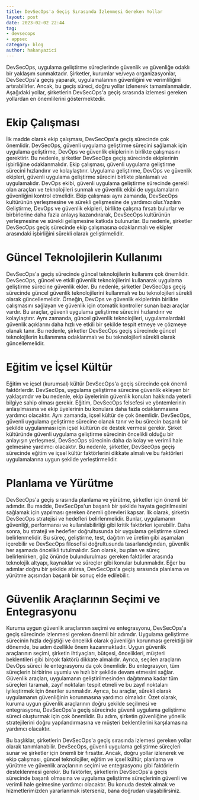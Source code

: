 ```yaml
---
title: DevSecOps'a Geçiş Sırasında İzlenmesi Gereken Yollar
layout: post
date: 2023-02-02 22:44
tag:
- devsecops
- appsec
category: blog
author: hakanyazici
---
```


DevSecOps, uygulama geliştirme süreçlerinde güvenlik ve güvenliğe odaklı bir yaklaşım sunmaktadır. Şirketler, kurumlar ve/veya organizasyonlar, DevSecOps'a geçiş yaparak, uygulamalarının güvenliğini ve verimliliğini artırabilirler. Ancak, bu geçiş süreci, doğru yollar izlenerek tamamlanmalıdır. Aşağıdaki yollar, şirketlerin DevSecOps'a geçiş sırasında izlemesi gereken yollardan en önemlilerini göstermektedir.

# Ekip Çalışması

İlk madde olarak ekip çalışması, DevSecOps'a geçiş sürecinde çok önemlidir. DevSecOps, güvenli uygulama geliştirme sürecini sağlamak için uygulama geliştirme, DevOps ve güvenlik ekiplerinin birlikte çalışmasını gerektirir. Bu nedenle, şirketler DevSecOps geçiş sürecinde ekiplerinin işbirliğine odaklanmalıdır.
Ekip çalışması, güvenli uygulama geliştirme sürecini hızlandırır ve kolaylaştırır. Uygulama geliştirme, DevOps ve güvenlik ekipleri, güvenli uygulama geliştirme sürecini birlikte planlamalı ve uygulamalıdır. DevOps ekibi, güvenli uygulama geliştirme sürecinde gerekli olan araçları ve teknolojileri sunmalı ve güvenlik ekibi de uygulamaların güvenliğini kontrol etmelidir.
Ekip çalışması aynı zamanda, DevSecOps kultürünün yerleşmesine ve sürekli gelişmesine de yardımcı olur.Yazılım Geliştirme, DevOps ve güvenlik ekipleri, birlikte çalışma fırsatı bulurlar ve birbirlerine daha fazla anlayış kazandırarak, DevSecOps kultürünün yerleşmesine ve sürekli gelişmesine katkıda bulunurlar.
Bu nedenle, şirketler DevSecOps geçiş sürecinde ekip çalışmasına odaklanmalı ve ekipler arasındaki işbirliğini sürekli olarak geliştirmelidir.

# Güncel Teknolojilerin Kullanımı

DevSecOps'a geçiş sürecinde güncel teknolojilerin kullanımı çok önemlidir. DevSecOps, güncel ve etkili güvenlik teknolojilerini kullanarak uygulama geliştirme sürecine güvenlik ekler. Bu nedenle, şirketler DevSecOps geçiş sürecinde güncel güvenlik teknolojilerini kullanmalı ve bu teknolojileri sürekli olarak güncellemelidir.
Örneğin, DevOps ve güvenlik ekiplerinin birlikte çalışmasını sağlayan ve güvenlik için otomatik kontroller sunan bazı araçlar vardır. Bu araçlar, güvenli uygulama geliştirme sürecini hızlandırır ve kolaylaştırır. Aynı zamanda, güncel güvenlik teknolojileri, uygulamalardaki güvenlik açıklarını daha hızlı ve etkili bir şekilde tespit etmeye ve çözmeye olanak tanır.
Bu nedenle, şirketler DevSecOps geçiş sürecinde güncel teknolojilerin kullanımına odaklanmalı ve bu teknolojileri sürekli olarak güncellemelidir.

# Eğitim ve İçsel Kültür

Eğitim ve içsel (kurumsal) kültür DevSecOps'a geçiş sürecinde çok önemli faktörlerdir. DevSecOps, uygulama geliştirme sürecine güvenlik ekleyen bir yaklaşımdır ve bu nedenle, ekip üyelerinin güvenlik konuları hakkında yeterli bilgiye sahip olması gerekir. Eğitim, DevSecOps felsefesi ve yöntemlerinin anlaşılmasına ve ekip üyelerinin bu konulara daha fazla odaklanmasına yardımcı olacaktır. Aynı zamanda, içsel kültür de çok önemlidir. DevSecOps, güvenli uygulama geliştirme sürecine olanak tanır ve bu sürecin başarılı bir şekilde uygulanması için içsel kültürün de destek vermesi gerekir. Şirket kültüründe güvenli uygulama geliştirme sürecinin öncelikli olduğu bir anlayışın yerleşmesi, DevSecOps sürecinin daha da kolay ve verimli hale gelmesine yardımcı olacaktır.
Bu nedenle, şirketler, DevSecOps geçiş sürecinde eğitim ve içsel kültür faktörlerini dikkate almalı ve bu faktörleri uygulamalarına uygun şekilde yerleştirmelidir.

# Planlama ve Yürütme

DevSecOps'a geçiş sırasında planlama ve yürütme, şirketler için önemli bir adımdır. Bu madde, DevSecOps'un başarılı bir şekilde hayata geçirilmesini sağlamak için yapılması gereken önemli görevleri kapsar. İlk olarak, şirketin DevSecOps stratejisi ve hedefleri belirlenmelidir. Bunlar, uygulamanın güvenliği, performansı ve kullanılabilirliği gibi kritik faktörleri içerebilir. Daha sonra, bu strateji ve hedefler doğrultusunda bir uygulama geliştirme süreci belirlenmelidir. Bu süreç, geliştirme, test, dağıtım ve üretim gibi aşamaları içerebilir ve DevSecOps filosofisi doğrultusunda tasarlandığından, güvenlik her aşamada öncelikli tutulmalıdır. Son olarak, bu plan ve süreç belirlenirken, göz önünde bulundurulması gereken faktörler arasında teknolojik altyapı, kaynaklar ve süreçler gibi konular bulunmalıdır. Eğer bu adımlar doğru bir şekilde atılırsa, DevSecOps'a geçiş sırasında planlama ve yürütme açısından başarılı bir sonuç elde edilebilir.


# Güvenlik Araçlarının Seçimi ve Entegrasyonu

Kuruma uygun güvenlik araçlarının seçimi ve entegrasyonu, DevSecOps'a geçiş sürecinde izlenmesi gereken önemli bir adımdır. Uygulama geliştirme sürecinin hızla değiştiği ve öncelikli olarak güvenliğin korunması gerektiği bir dönemde, bu adım özellikle önem kazanmaktadır.
Uygun güvenlik araçlarının seçimi, şirketin ihtiyaçları, bütçesi, öncelikleri, müşteri beklentileri gibi birçok faktörü dikkate almalıdır. Ayrıca, seçilen araçların DevOps süreci ile entegrasyonu da çok önemlidir. Bu entegrasyon, tüm süreçlerin birbirine uyumlu ve hızlı bir şekilde devam etmesini sağlar.
Güvenlik araçları, uygulamanın geliştirilmesinden dağıtımına kadar tüm süreçleri taramalı, zayıf noktaları tespit etmeli ve bu zayıf noktaları iyileştirmek için öneriler sunmalıdır. Ayrıca, bu araçlar, sürekli olarak uygulamanın güvenliğinin korunmasına yardımcı olmalıdır.
Özet olarak, kuruma uygun güvenlik araçlarının doğru şekilde seçilmesi ve entegrasyonu, DevSecOps'a geçiş sürecinde güvenli uygulama geliştirme süreci oluşturmak için çok önemlidir. Bu adım, şirketin güvenliğine yönelik stratejilerini doğru yapılandırmasına ve müşteri beklentilerini karşılamasına yardımcı olacaktır.



Bu başlıklar, şirketlerin DevSecOps'a geçiş sırasında izlemesi gereken yollar olarak tanımlanabilir. DevSecOps, güvenli uygulama geliştirme süreçleri sunar ve şirketler için önemli bir fırsattır. Ancak, doğru yollar izlenerek ve ekip çalışması, güncel teknolojiler, eğitim ve içsel kültür, planlama ve yürütme ve güvenlik araçlarının seçimi ve entegrasyonu gibi faktörlerin desteklenmesi gerekir. Bu faktörler, şirketlerin DevSecOps'a geçiş sürecinde başarılı olmasına ve uygulama geliştirme süreçlerinin güvenli ve verimli hale gelmesine yardımcı olacaktır.
Bu konuda destek almak ve hizmetlerimizden yararlanmak isterseniz, bana doğrudan ulaşabilirsiniz.
